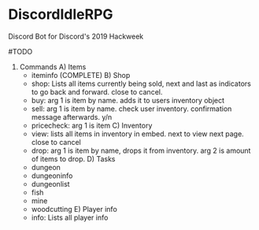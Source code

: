 # DiscordIdleRPG
Discord Bot for Discord's 2019 Hackweek

#TODO

1) Commands
  A) Items
    - iteminfo (COMPLETE)
  B) Shop
    - shop: Lists all items currently being sold, next and last as indicators to go back and forward. close to cancel.
    - buy: arg 1 is item by name. adds it to users inventory object
    - sell: arg 1 is item by name. check user inventory. confirmation message afterwards. y/n
    - pricecheck: arg 1 is item 
  C) Inventory
    - view: lists all items in inventory in embed. next to view next page. close to cancel
    - drop: arg 1 is item by name, drops it from inventory. arg 2 is amount of items to drop.
  D) Tasks
    - dungeon
    - dungeoninfo
    - dungeonlist
    - fish
    - mine
    - woodcutting
  E) Player info
    - info: Lists all player info
    

